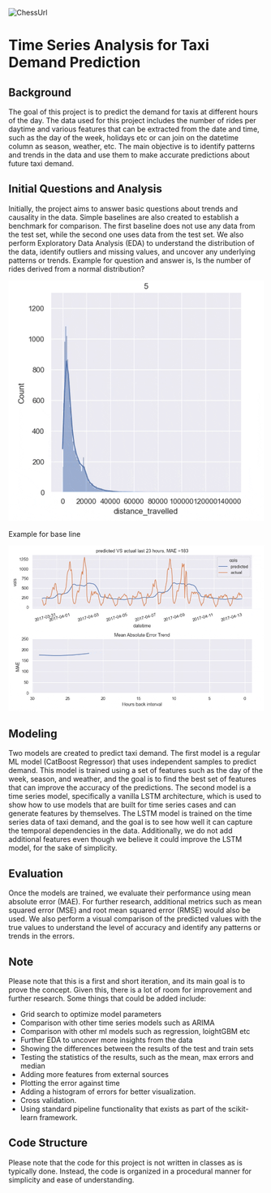 ![ChessUrl](https://thumbs.gfycat.com/AdmiredMealyDassierat-size_restricted.gif)


# Time Series Analysis for Taxi Demand Prediction

## Background
The goal of this project is to predict the demand for taxis at different hours of the day. The data used for this project includes the number of rides per daytime and various features that can be extracted from the date and time, such as the day of the week, holidays etc or can join on the datetime column as season, weather, etc. The main objective is to identify patterns and trends in the data and use them to make accurate predictions about future taxi demand.


## Initial Questions and Analysis
Initially, the project aims to answer basic questions about trends and causality in the data. Simple baselines are also created to establish a benchmark for comparison. The first baseline does not use any data from the test set, while the second one uses data from the test set. We also perform Exploratory Data Analysis (EDA) to understand the distribution of the data, identify outliers and missing values, and uncover any underlying patterns or trends.
Example for question and answer is, Is the number of rides derived from a normal distribution?

![ChessUrl](https://github.com/razisamuely/taxi-rides-prediction-/blob/main/gifs/Sample_data_test_normality_dist.gif)

Example for base line

![ChessUrl](https://github.com/razisamuely/taxi-rides-prediction-/blob/main/gifs/baseline_b_mae.gif)


## Modeling
Two models are created to predict taxi demand. The first model is a regular ML model (CatBoost Regressor) that uses independent samples to predict demand. This model is trained using a set of features such as the day of the week, season, and weather, and the goal is to find the best set of features that can improve the accuracy of the predictions. The second model is a time series model, specifically a vanilla LSTM architecture, which is used to show how to use models that are built for time series cases and can generate features by themselves. The LSTM model is trained on the time series data of taxi demand, and the goal is to see how well it can capture the temporal dependencies in the data. Additionally, we do not add additional features even though we believe it could improve the LSTM model, for the sake of simplicity.

## Evaluation
Once the models are trained, we evaluate their performance using mean absolute error (MAE). For further research, additional metrics such as mean squared error (MSE) and root mean squared error (RMSE) would also be used. We also perform a visual comparison of the predicted values with the true values to understand the level of accuracy and identify any patterns or trends in the errors.

## Note
Please note that this is a first and short iteration, and its main goal is to prove the concept. Given this, there is a lot of room for improvement and further research. Some things that could be added  include: 
- Grid search to optimize model parameters
- Comparison with other time series models such as ARIMA
- Comparison with other ml models such as regression, loightGBM etc
- Further EDA to uncover more insights from the data
- Showing the differences between the results of the test and train sets
- Testing the statistics of the results, such as the mean, max errors and median
- Adding more features from external sources
- Plotting the error against time
- Adding a histogram of errors for better visualization.
- Cross validation.
- Using standard pipeline functionality that exists as part of the scikit-learn framework.

## Code Structure
Please note that the code for this project is not written in classes as is typically done. Instead, the code is organized in a procedural manner for simplicity and ease of understanding.
